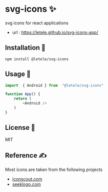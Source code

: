 # svg-icons &#10024;
svg icons for react applications 
- url : https://letele.github.io/svg-icons-app/

## Installation &#128640;
<code>npm install @letele/svg-icons</code>

## Usage &#129335;
```js
import  { Android } from  "@letele/svg-icons" 

function App() {
    return (
        <Android />
    )
}
```

## License &#128273;
MIT

## Reference &#9997;
Most icons are taken from the following projects
- [iconscout.com](https://iconscout.com/)
- [seeklogo.com](https://seeklogo.com/)
